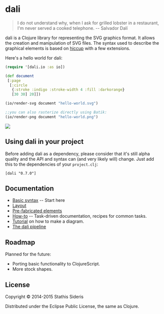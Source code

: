 # dali

> I do not understand why, when I ask for grilled lobster in a restaurant, I'm never served a cooked telephone.
> -- Salvador Dalí

dali is a Clojure library for representing the SVG graphics format. It
allows the creation and manipulation of SVG files. The syntax used to
describe the graphical elements is based on
[hiccup](https://github.com/weavejester/hiccup) with a few extensions.

Here's a hello world for dali:

```clojure
(require '[dali.io :as io])

(def document
 [:page
  [:circle
   {:stroke :indigo :stroke-width 4 :fill :darkorange}
   [30 30] 20]])

(io/render-svg document "hello-world.svg")

;;you can also rasterize directly using Batik:
(io/render-png document "hello-world.png")
```

![](https://rawgit.com/stathissideris/dali/master/examples/output/hello-world.svg)

## Using dali in your project

Before adding dali as a dependency, please consider that it's still
alpha quality and the API and syntax can (and very likely will)
change. Just add this to the dependencies of your `project.clj`:

```
[dali "0.7.0"]
```

## Documentation

* [Basic syntax](doc/syntax.md) -- Start here
* [Layout](doc/layout.md)
* [Pre-fabricated elements](doc/prefab.md)
* [How-to](doc/howto.md) --
  Task-driven documentation, recipes for common tasks.
* [Tutorial](doc/diagram-tutorial.md) on how to make a diagram.
* [The dali pipeline](doc/pipeline.md)

## Roadmap

Planned for the future:

* Porting basic functionality to ClojureScript.
* More stock shapes.

## License

Copyright © 2014-2015 Stathis Sideris

Distributed under the Eclipse Public License, the same as Clojure.

